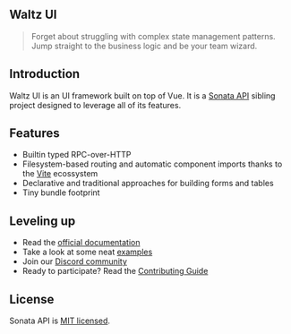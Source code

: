 ## Waltz UI
> Forget about struggling with complex state management patterns. Jump straight to the business logic and be your team wizard.

## Introduction

Waltz UI is an UI framework built on top of Vue. It is a [Sonata API](https://github.com/sonata-api/sonata-api) sibling project designed to leverage all of its features.

## Features

- Builtin typed RPC-over-HTTP
- Filesystem-based routing and automatic component imports thanks to the [Vite](https://vitejs.dev/) ecossystem
- Declarative and traditional approaches for building forms and tables
- Tiny bundle footprint


## Leveling up

- Read the [official documentation](https://sonata-api.github.io/docs/guide/getting-started)
- Take a look at some neat [examples](https://github.com/ringeringeraja/sonata-api/tree/master/examples)
- Join our [Discord community]()
- Ready to participate? Read the [Contributing Guide](https://github.com/ringeringeraja/sonata-api/tree/master/CONTRIBUTING.md)

## License

Sonata API is [MIT licensed](https://github.com/ringeringeraja/sonata-api/tree/master/LICENSE).


<!-- # Savitri -->

<!-- ## Introduction -->

<!-- Savitri is a **frontend library** made exclusively to consume [Semantic API](https://semantic-api.github.io/semantic-api/) backends. It leverages all of its features to create rich environments with the less code possible with the power of the Vue ecossystem. -->

<!-- Check out who is using [here](https://github.com/semantic-api/savitri-awesome). -->

<!-- ## Features -->

<!-- - Automatic store creation -->
<!-- - Automatic form building -->
<!-- - Builtin visual handling of exceptions -->
<!-- - Builtin REST-inside-store system -->
<!-- - Carefully crafted UI components -->
<!-- - Runtime network payload optimization -->
<!-- - Full theming and white labeling support -->
<!-- - ...and much more! -->

<!-- ## Getting started -->

<!-- - [Official documentation](https://semantic-api.github.io/savitri-docs/) -->
<!-- - [Examples](https://github.com/ringeringeraja/semantic-api/tree/master/examples) -->
